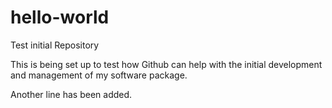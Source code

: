 # hello-world
Test initial Repository

This is being set up to test how Github can help with the initial development and management of my software package.

Another line has been added.
